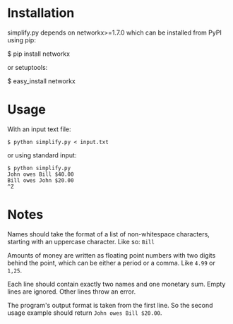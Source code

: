 Installation
============

simplify.py depends on networkx>=1.7.0 which can be installed from PyPI using pip:

$ pip install networkx

or setuptools:

$ easy_install networkx

Usage
=====

With an input text file:
```
$ python simplify.py < input.txt
```
or using standard input:

```
$ python simplify.py
John owes Bill $40.00
Bill owes John $20.00
^Z
```

Notes
=====

Names should take the format of a list of non-whitespace characters, starting with an uppercase character. Like so: `Bill`

Amounts of money are written as floating point numbers with two digits behind the point, which can be either a period or a comma. Like `4.99` or `1,25`.

Each line should contain exactly two names and one monetary sum. Empty lines are ignored. Other lines throw an error.

The program's output format is taken from the first line. So the second usage example should return `John owes Bill $20.00`.